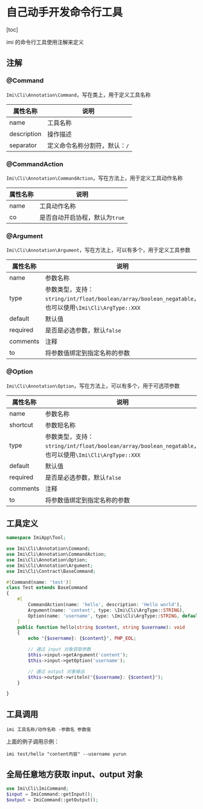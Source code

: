 # 自己动手开发命令行工具

[toc]

imi 的命令行工具使用注解来定义

## 注解

### @Command

`Imi\Cli\Annotation\Command`，写在类上，用于定义工具名称

| 属性名称 | 说明 |
|-|-
| name | 工具名称 |
| description | 操作描述 |
| separator | 定义命令名称分割符，默认：`/` |

### @CommandAction

`Imi\Cli\Annotation\CommandAction`，写在方法上，用于定义工具动作名称

| 属性名称 | 说明 |
|-|-
| name | 工具动作名称 |
| co | 是否自动开启协程，默认为`true` |

### @Argument

`Imi\Cli\Annotation\Argument`，写在方法上，可以有多个，用于定义工具参数

| 属性名称 | 说明 |
|-|-
| name | 参数名称 |
| type | 参数类型，支持：`string/int/float/boolean/array/boolean_negatable`，也可以使用`\Imi\Cli\ArgType::XXX` |
| default | 默认值 |
| required | 是否是必选参数，默认`false` |
| comments | 注释 |
| to | 将参数值绑定到指定名称的参数 |

### @Option

`Imi\Cli\Annotation\Option`，写在方法上，可以有多个，用于可选项参数

| 属性名称 | 说明 |
|-|-
| name | 参数名称 |
| shortcut | 参数短名称 |
| type | 参数类型，支持：`string/int/float/boolean/array/boolean_negatable`，也可以使用`\Imi\Cli\ArgType::XXX` |
| default | 默认值 |
| required | 是否是必选参数，默认`false` |
| comments | 注释 |
| to | 将参数值绑定到指定名称的参数 |

## 工具定义

```php
namespace ImiApp\Tool;

use Imi\Cli\Annotation\Command;
use Imi\Cli\Annotation\CommandAction;
use Imi\Cli\Annotation\Option;
use Imi\Cli\Annotation\Argument;
use Imi\Cli\Contract\BaseCommand;

#[Command(name: 'test')]
class Test extends BaseCommand
{
    #[
        CommandAction(name: 'hello', description: 'Hello world'),
        Argument(name: 'content', type: \Imi\Cli\ArgType::STRING),
        Option(name: 'username', type: \Imi\Cli\ArgType::STRING, default='默认值')
    ]
    public function hello(string $content, string $username): void
    {
        echo "{$username}: {$content}", PHP_EOL;

        // 通过 input 对象获取参数
        $this->input->getArgument('content');
        $this->input->getOption('username');

        // 通过 output 对象输出
        $this->output->writeln("{$username}: {$content}");
    }

}
```

## 工具调用

`imi 工具名称/动作名称 -参数名 参数值`

上面的例子调用示例：

`imi test/hello "content内容" --username yurun`

## 全局任意地方获取 input、output 对象

```php
use Imi\Cli\ImiCommand;
$input = ImiCommand::getInput();
$output = ImiCommand::getOutput();
```
